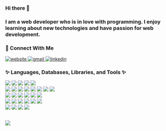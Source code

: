 ### Hi there 👋

<!-- <h1 align="center"><a href="https://dennydharmawan.com"><img width="80%" alt="I am Denny Dharmawan" src="./assets/gh-readme-header.png" /></a></h1> -->

<!-- <p align="center">
  <a href="https://dennydharmawan.com"">
    <img alt="Denny Dharmawan | Web Developer" src="https://img.shields.io/badge/Denny%20Dharmawan-Web%20Developer-blue?style=for-the-badge&logo=visualstudiocode" />
  </a>
</p> -->

<h3 align="left">I am a web developer who is in love with programming. I enjoy learning about new technologies and have passion for web development.</h3>

<h3 align="left">📮 Connect With Me</h3>
<p align="left" />
<a href="https://denny.dharmawan.com">
  <img alt="website" src="https://img.shields.io/badge/portfolio-635BFF.svg?style=for-the-badge&logo=homeadvisor&logoColor=white"/>
</a>
<a href="mailto:denny.dharmawan91@gmail.com">
  <img alt="gmail" src="https://img.shields.io/badge/gmail-D14836?style=for-the-badge&logo=gmail&logoColor=white"/>
</a>
<a href="https://www.linkedin.com/in/denny-dharmawan-0592a375/">
  <img alt="linkedin" src="https://img.shields.io/badge/linkedin-0A66C2.svg?style=for-the-badge&logo=linkedin&logoColor=white"/>
</a>
</p>

<h3 align="left">✨ Languages, Databases, Libraries, and Tools ✨</h3>
<p align="left">
    <img src="https://img.shields.io/badge/HTML5-E34F26?style=flat-square&logo=HTML5&logoColor=white"/>
    <img src="https://img.shields.io/badge/CSS3-1572B6?style=flat-square&logo=CSS3&logoColor=white"/>
    <img src="https://img.shields.io/badge/JavaScript-323330?style=flat-square&logo=javascript&logoColor=F7DF1E"/>
    <img src="https://img.shields.io/badge/TypeScript-007ACC?style=flat-square&logo=typescript&logoColor=white"/>
    <img src="https://img.shields.io/badge/Node.js-339933?style=flat-square&logo=nodedotjs&logoColor=white">
    <br />
    <img src="https://img.shields.io/badge/React-20232A?style=flat-square&logo=react&logoColor=61DAFB"/>
    <img src="https://img.shields.io/badge/Redux-593D88?style=flat-square&logo=redux&logoColor=white">
    <img src="https://img.shields.io/badge/Next.js-000000?style=flat-square&logo=nextdotjs&logoColor=white" />
    <img src="https://img.shields.io/badge/Material%20UI-007FFF?style=flat-square&logo=mui&logoColor=white" />
    <img src="https://img.shields.io/badge/GraphQl-E10098?style=flat-square&logo=graphql&logoColor=white" />
    <img src="https://img.shields.io/badge/MongoDB-4EA94B?style=flat-square&logo=mongodb&logoColor=white"/>
    <img src="https://img.shields.io/badge/Redis-%23DD0031.svg?&style=flat-square&logo=redis&logoColor=white"/>
    <img src="https://img.shields.io/badge/MySQL-005C84?style=flat-square&logo=mysql&logoColor=white"/>
    <br />
    <img src="https://img.shields.io/badge/Express.js-000000?style=flat-square&logo=express&logoColor=white" />
    <img src="https://img.shields.io/badge/Apache_Kafka-231F20?style=flat-square&logo=apache-kafka&logoColor=white">
    <img src="https://img.shields.io/badge/JWT-000000?style=flat-square&logo=JSON%20web%20tokens&logoColor=white">
    <img src="https://img.shields.io/badge/Swagger-85EA2D?style=flat-square&logo=Swagger&logoColor=white">
    <img src="https://img.shields.io/badge/Mocha-8D6748?style=flat-square&logo=Mocha&logoColor=white">
    <img src="https://img.shields.io/badge/chai-A30701?style=flat-square&logo=chai&logoColor=white">
    <br />
    <img src="https://img.shields.io/badge/Bitbucket-0747a6?style=flat-square&logo=bitbucket&logoColor=white"/>
    <img src="https://img.shields.io/badge/NPM-CB3837?style=flat-square&logo=NPM&logoColor=white"/>
    <img src="https://img.shields.io/badge/Postman-FF6C37?style=flat-square&logo=Postman&logoColor=white"/>
    <img src="https://img.shields.io/badge/New%20Relic-008C99?style=flat-square&logo=New%20Relic&logoColor=white"/>
    <img src="https://img.shields.io/badge/Kubernetes-326ce5.svg?&style=flat-square&logo=kubernetes&logoColor=white" />
    <img src="https://img.shields.io/badge/Docker-2CA5E0?style=flat-square&logo=docker&logoColor=white">
    <br />
    <img src="https://img.shields.io/badge/Jenkins-D24939?style=flat-square&logo=Jenkins&logoColor=white">
    <img src="https://img.shields.io/badge/Jira-0052CC?style=flat-square&logo=Jira&logoColor=white">
    <img src="https://img.shields.io/badge/Slack-4A154B?style=flat-square&logo=slack&logoColor=white">
    <img src="https://img.shields.io/badge/Microsoft_Teams-6264A7?style=flat-square&logo=microsoft-teams&logoColor=white">
</p>
<br />

<img src="https://quotes-github-readme.vercel.app/api?type=horizontal&theme=monokai&myquote=A%20jack%20of%20all%20trades%20is%20a%20master%20of%20none%2C%20but%20oftentimes%20better%20than%20a%20master%20of%20one.&author=William%20Shakespeare" />

<!-- Add octocat gif -->
<!-- https://www.imgonline.com.ua/eng/gif-animation.php -->
<!-- https://myoctocat.com/build-your-octocat/ -->
<!-- https://github.com/m0nica -->
